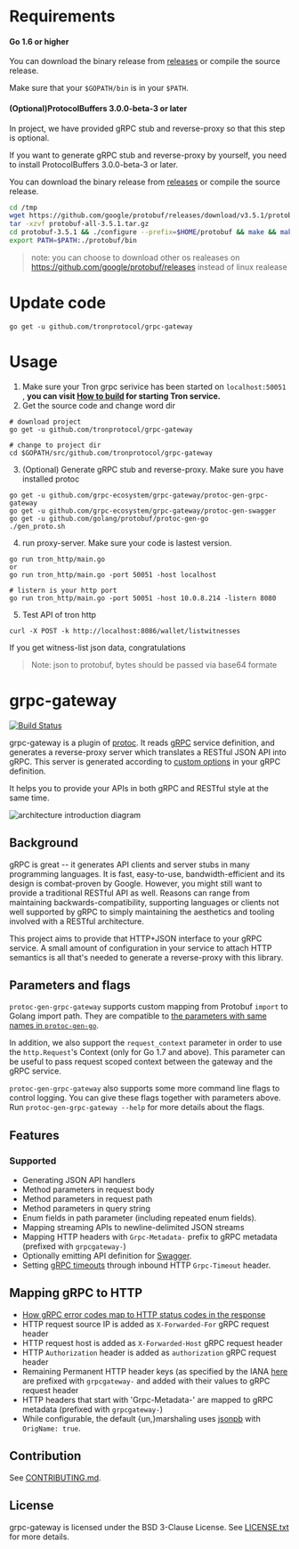 # Requirements

#### Go 1.6 or higher

You can download the binary release from [releases](https://golang.org/dl/) or compile the source release.

Make sure that your `$GOPATH/bin` is in your `$PATH`.



#### (Optional)ProtocolBuffers 3.0.0-beta-3 or later

In project, we have provided gRPC stub and reverse-proxy so that this step is optional.

If you want to generate gRPC stub and reverse-proxy by yourself, you need to install ProtocolBuffers 3.0.0-beta-3 or later. 

You can download the binary release from [releases](https://github.com/google/protobuf/releases) or compile the source release. 

```sh
cd /tmp
wget https://github.com/google/protobuf/releases/download/v3.5.1/protobuf-all-3.5.1.tar.gz
tar -xzvf protobuf-all-3.5.1.tar.gz
cd protobuf-3.5.1 && ./configure --prefix=$HOME/protobuf && make && make install
export PATH=$PATH:./protobuf/bin
```

> note: you can choose to download other os realeases on https://github.com/google/protobuf/releases instead of linux realease

# Update code 
```
go get -u github.com/tronprotocol/grpc-gateway
```

# Usage

1. Make sure your Tron grpc serivice has been started on `localhost:50051`  , **you can visit [How to build](http://wiki.tron.network/en/latest/The_TRON_Network.html) for starting Tron service.**
2. Get the source code and change word dir

```
# download project
go get -u github.com/tronprotocol/grpc-gateway

# change to project dir
cd $GOPATH/src/github.com/tronprotocol/grpc-gateway
```

3. (Optional) Generate gRPC stub and reverse-proxy. Make sure you have installed protoc

```
go get -u github.com/grpc-ecosystem/grpc-gateway/protoc-gen-grpc-gateway
go get -u github.com/grpc-ecosystem/grpc-gateway/protoc-gen-swagger
go get -u github.com/golang/protobuf/protoc-gen-go
./gen_proto.sh
```
4. run proxy-server. Make sure your code is lastest version. 
```
go run tron_http/main.go
or
go run tron_http/main.go -port 50051 -host localhost

# listern is your http port
go run tron_http/main.go -port 50051 -host 10.0.8.214 -listern 8080
```
5. Test API of tron http

```
curl -X POST -k http://localhost:8086/wallet/listwitnesses
```

If you get witness-list json data, congratulations

> Note: json to protobuf, bytes should be passed via base64 formate




# grpc-gateway

[![Build Status](https://travis-ci.org/grpc-ecosystem/grpc-gateway.svg?branch=master)](https://travis-ci.org/grpc-ecosystem/grpc-gateway)

grpc-gateway is a plugin of [protoc](http://github.com/google/protobuf).
It reads [gRPC](http://github.com/grpc/grpc-common) service definition,
and generates a reverse-proxy server which translates a RESTful JSON API into gRPC.
This server is generated according to [custom options](https://cloud.google.com/service-management/reference/rpc/google.api#http) in your gRPC definition.

It helps you to provide your APIs in both gRPC and RESTful style at the same time.

![architecture introduction diagram](https://docs.google.com/drawings/d/12hp4CPqrNPFhattL_cIoJptFvlAqm5wLQ0ggqI5mkCg/pub?w=749&h=370)

## Background

gRPC is great -- it generates API clients and server stubs in many programming languages. It is fast, easy-to-use, bandwidth-efficient and its design is combat-proven by Google.
However, you might still want to provide a traditional RESTful API as well. Reasons can range from maintaining backwards-compatibility, supporting languages or clients not well supported by gRPC to simply maintaining the aesthetics and tooling involved with a RESTful architecture.

This project aims to provide that HTTP+JSON interface to your gRPC service. A small amount of configuration in your service to attach HTTP semantics is all that's needed to generate a reverse-proxy with this library.

## Parameters and flags
`protoc-gen-grpc-gateway` supports custom mapping from Protobuf `import` to Golang import path.
They are compatible to [the parameters with same names in `protoc-gen-go`](https://github.com/golang/protobuf#parameters).

In addition, we also support the `request_context` parameter in order to use the `http.Request`'s Context (only for Go 1.7 and above).
This parameter can be useful to pass request scoped context between the gateway and the gRPC service.

`protoc-gen-grpc-gateway` also supports some more command line flags to control logging. You can give these flags together with parameters above. Run `protoc-gen-grpc-gateway --help` for more details about the flags.



## Features
### Supported
* Generating JSON API handlers
* Method parameters in request body
* Method parameters in request path
* Method parameters in query string
* Enum fields in path parameter (including repeated enum fields).
* Mapping streaming APIs to newline-delimited JSON streams
* Mapping HTTP headers with `Grpc-Metadata-` prefix to gRPC metadata (prefixed with `grpcgateway-`)
* Optionally emitting API definition for [Swagger](http://swagger.io).
* Setting [gRPC timeouts](http://www.grpc.io/docs/guides/wire.html) through inbound HTTP `Grpc-Timeout` header.



## Mapping gRPC to HTTP

* [How gRPC error codes map to HTTP status codes in the response](https://github.com/grpc-ecosystem/grpc-gateway/blob/master/runtime/errors.go#L15)
* HTTP request source IP is added as `X-Forwarded-For` gRPC request header
* HTTP request host is added as `X-Forwarded-Host` gRPC request header
* HTTP `Authorization` header is added as `authorization` gRPC request header 
* Remaining Permanent HTTP header keys (as specified by the IANA [here](http://www.iana.org/assignments/message-headers/message-headers.xhtml) are prefixed with `grpcgateway-` and added with their values to gRPC request header
* HTTP headers that start with 'Grpc-Metadata-' are mapped to gRPC metadata (prefixed with `grpcgateway-`)
* While configurable, the default {un,}marshaling uses [jsonpb](https://godoc.org/github.com/golang/protobuf/jsonpb) with `OrigName: true`.

## Contribution
See [CONTRIBUTING.md](http://github.com/grpc-ecosystem/grpc-gateway/blob/master/CONTRIBUTING.md).

## License
grpc-gateway is licensed under the BSD 3-Clause License.
See [LICENSE.txt](https://github.com/grpc-ecosystem/grpc-gateway/blob/master/LICENSE.txt) for more details.
